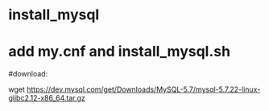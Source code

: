 # install_mysql
# add my.cnf and install_mysql.sh

#download:

wget https://dev.mysql.com/get/Downloads/MySQL-5.7/mysql-5.7.22-linux-glibc2.12-x86_64.tar.gz
